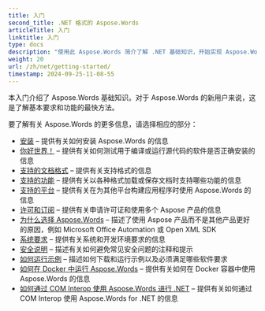 ```yaml
---
title: 入门
second_title: .NET 格式的 Aspose.Words
articleTitle: 入门
linktitle: 入门
type: docs
description: "使用此 Aspose.Words 简介了解 .NET 基础知识，开始实现 Aspose.Words 对您的业务的价值。"
weight: 20
url: /zh/net/getting-started/
timestamp: 2024-09-25-11-08-55
---
```


本入门介绍了 Aspose.Words 基础知识。对于 Aspose.Words 的新用户来说，这是了解基本要求和功能的最快方法。

要了解有关 Aspose.Words 的更多信息，请选择相应的部分：

- [安装](/words/zh/net/installation/) – 提供有关如何安装 Aspose.Words 的信息
- [你好世界！](/words/zh/net/hello-world/) – 提供有关如何测试用于编译或运行源代码的软件是否正确安装的信息
- [支持的文档格式](/words/zh/net/supported-document-formats/) – 提供有关支持格式的信息
- [支持的功能](/words/zh/net/features/) – 提供有关以各种格式加载或保存文档时支持哪些功能的信息
- [支持的平台](/words/net/platforms-and-interoperability/) – 提供有关在为其他平台构建应用程序时使用 Aspose.Words 的信息
- [许可和订阅](/words/zh/net/licensing/) – 提供有关申请许可证和使用多个 Aspose 产品的信息
- [为什么选择 Aspose.Words](/words/net/aspose-words-or-other-solutions/) – 描述了使用 Aspose 产品而不是其他产品更好的原因，例如 Microsoft Office Automation 或 Open XML SDK
- [系统要求](/words/zh/net/system-requirements/) – 提供有关系统和开发环境要求的信息
- [安全说明](/words/zh/net/security/) – 描述有关如何避免常见安全问题的注释和提示
- [如何运行示例](/words/zh/net/how-to-run-the-examples/) – 描述如何下载和运行示例以及必须满足哪些软件要求
- [如何在 Docker 中运行 Aspose.Words](/words/zh/net/how-to-run-aspose-words-in-docker/) – 提供有关如何在 Docker 容器中使用 Aspose.Words 的信息
- [如何通过 COM Interop 使用 Aspose.Words 进行 .NET](/words/zh/net/how-to-use-aspose-words-via-com-interop/) – 提供有关如何通过 COM Interop 使用 Aspose.Words for .NET 的信息

